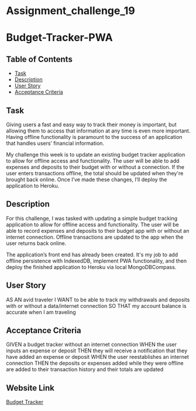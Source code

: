 # Assignment_challenge_19
<h1>Budget-Tracker-PWA</h1>
<h2>Table of Contents</h2>
<ul>
  <li> <a href="#"> Task</a></li>
   <li> <a href="#"> Description</a></li>
  <li> <a href="#"> User Story</a></li>
  <li> <a href="#"> Acceptance Criteria</a></li>
</ul>

<h2>Task</h2>
<p>
  Giving users a fast and easy way to track their money is important, but allowing them to access that information at any time is even more important. Having offline functionality is paramount to the success of an application that handles users’ financial information.

My challenge this week is to update an existing budget tracker application to allow for offline access and functionality. The user will be able to add expenses and deposits to their budget with or without a connection. If the user enters transactions offline, the total should be updated when they're brought back online. Once I’ve made these changes, I’ll deploy the application to Heroku.
</p>
<h2> Description</h2>
<p>
For this challenge, I was tasked with updating a simple budget tracking application to allow for offline access and functionality. The user will be able to record expenses and deposits to their budget app with or without an internet connection. Offline transactions are updated to the app when the user returns back online.

The application’s front end has already been created. It's my job to add offline persistence with IndexedDB, implement PWA functionality, and then deploy the finished application to Heroku via local  MongoDBCompass.

</p>
<h2>User Story</h2>
<p>
  AS AN avid traveler
I WANT to be able to track my withdrawals and deposits with or without a data/internet connection
SO THAT my account balance is accurate when I am traveling
</p>
<h2>Acceptance Criteria</h2>
<p>
  GIVEN a budget tracker without an internet connection
WHEN the user inputs an expense or deposit
THEN they will receive a notification that they have added an expense or deposit
WHEN the user reestablishes an internet connection
THEN the deposits or expenses added while they were offline are added to their transaction history and their totals are updated
</p>
<h2>Website Link</h2>
<a href="https://assignment-challenge-19.herokuapp.com/"> Budget Tracker </a>

